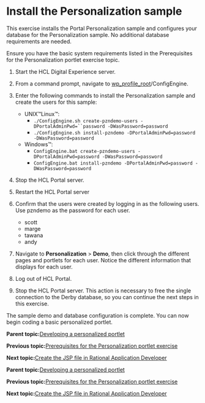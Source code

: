 # Install the Personalization sample

This exercise installs the Portal Personalization sample and configures your database for the Personalization sample. No additional database requirements are needed.

Ensure you have the basic system requirements listed in the Prerequisites for the Personalization portlet exercise topic.

1.  Start the HCL Digital Experience server.

2.  From a command prompt, navigate to [wp\_profile\_root](../reference/wpsdirstr.md#wp_profile_root)/ConfigEngine.

3.  Enter the following commands to install the Personalization sample and create the users for this sample:

    -   UNIX™Linux™:
        -   `./ConfigEngine.sh create-pzndemo-users -DPortalAdminPwd=``password -DWasPassword=password`
        -   `./ConfigEngine.sh install-pzndemo -DPortalAdminPwd=password -DWasPassword=password`
    -   Windows™:
        -   `ConfigEngine.bat create-pzndemo-users -DPortalAdminPwd=password -DWasPassword=password`
        -   `ConfigEngine.bat install-pzndemo -DPortalAdminPwd=password -DWasPassword=password`
4.  Stop the HCL Portal server.

5.  Restart the HCL Portal server

6.  Confirm that the users were created by logging in as the following users. Use pzndemo as the password for each user.

    -   scott
    -   marge
    -   tawana
    -   andy
7.  Navigate to **Personalization** \> **Demo**, then click through the different pages and portlets for each user. Notice the different information that displays for each user.

8.  Log out of HCL Portal.

9.  Stop the HCL Portal server. This action is necessary to free the single connection to the Derby database, so you can continue the next steps in this exercise.


The sample demo and database configuration is complete. You can now begin coding a basic personalized portlet.

**Parent topic:**[Developing a personalized portlet](../pzn/pzn_demooverview.md)

**Previous topic:**[Prerequisites for the Personalization portlet exercise](../pzn/pzn_demoprereq.md)

**Next topic:**[Create the JSP file in Rational Application Developer](../pzn/pzn_demo_create_jsp_rad.md)

**Parent topic:**[Developing a personalized portlet](../pzn/pzn_demooverview.md)

**Previous topic:**[Prerequisites for the Personalization portlet exercise](../pzn/pzn_demoprereq.md)

**Next topic:**[Create the JSP file in Rational Application Developer](../pzn/pzn_demo_create_jsp_rad.md)

